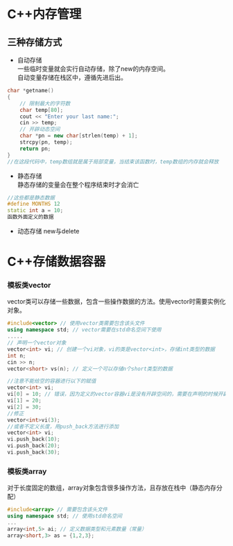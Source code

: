 # C++内存管理
## 三种存储方式
* 自动存储</br>
一些临时变量就会实行自动存储，除了new的内存空间。</br>
自动变量存储在栈区中，遵循先进后出。
```cpp
char *getname()
{
    // 限制最大的字符数
    char temp[80];
    cout << "Enter your last name:";
    cin >> temp;
    // 开辟动态空间
    char *pn = new char[strlen(temp) + 1];
    strcpy(pn, temp);
    return pn;
}
//在这段代码中，temp数组就是属于局部变量，当结束该函数时，temp数组的内存就会释放
```
* 静态存储</br>
静态存储的变量会在整个程序结束时才会消亡
```cpp
//这些都是静态数据
#define MONTHS 12
static int a = 10;
函数外面定义的数据
```
* 动态存储
new与delete

# C++存储数据容器
### 模板类vector
vector类可以存储一些数据，包含一些操作数据的方法。使用vector时需要实例化对象。
```cpp
#include<vector> // 使用vector类需要包含该头文件
using namespace std; // vector需要在std命名空间下使用
.....
// 声明一个vector对象
vector<int> vi; // 创建一个vi对象，vi的类是vector<int>，存储int类型的数据
int n;
cin >> n;
vector<short> vs(n); // 定义一个可以存储n个short类型的数据

//注意不能给空的容器进行以下的赋值
vector<int> vi;
vi[0] = 10; // 错误，因为定义的vector容器vi是没有开辟空间的，需要在声明的时候开辟好空间
vi[1] = 20;
vi[2] = 30;
//修正
vector<int>vi(3);
//或者不定义长度，用push_back方法进行添加
vector<int> vi;
vi.push_back(10);
vi.push_back(20);
vi.push_back(30);
```
### 模板类array
对于长度固定的数组，array对象包含很多操作方法，且存放在栈中（静态内存分配）
```cpp
#include<array> // 需要包含该头文件
using namespace std; // 使用std命名空间
...
array<int,5> ai; // 定义数据类型和元素数量（常量）
array<short,3> as = {1,2,3};
```
